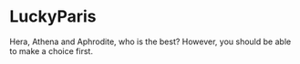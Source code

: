 # LuckyParis
Hera, Athena and Aphrodite, who is the best? However, you should be able to make a choice first.
